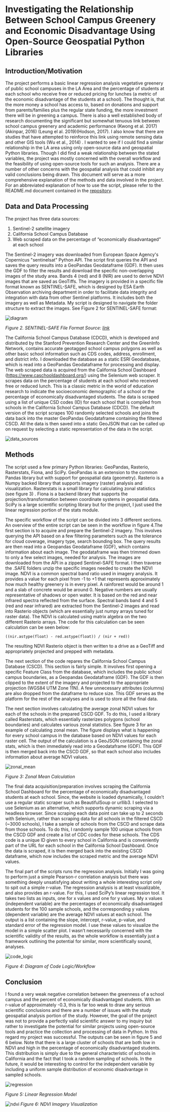 
# Investigating the Relationship Between School Campus Greenery and Economic Disadvantage Using Open-Source Geospatial Python Libraries

## Introduction/Motivation

The project performs a basic linear regression analysis vegetative greenery of public school campuses in the LA Area and the percentage of students at each school who receive free or reduced pricing for lunches (a metric of the economic disadvantage of the students at a school). The thought is, that the more money a school has access to, based on donations and support from parents/families plus the regular state funding, the more investment there will be in greening a campus. There is also a well established body of research documenting the significant but somewhat tenuous link between school campus greenery and academic performance (Kwong et al. 2017) (Akinpar, 2016) (Leung el al. 2019)(Hodson, 2017). I also know that there are studies that have attempted to reinforce this link using remote sensing data and other GIS tools (Wu et al., 2014) . I wanted to see if I could find a similar relationship in the LA area using only open-source data and geospatial Python libraries. Though I did find a weak relationship between the stated variables, the project was mostly concerned with the overall workflow and the feasibility of using open-source tools for such an analysis. There are a number of other concerns with the geospatial analysis that could inhibit any valid conclusions being drawn. This document will serve as a more comprehensive explanation of the methods and data involved in the project. For an abbreviated explanation of how to use the script, please refer to the README.md document contained in the [repository](https://github.com/areeseb/GreenSchools). 

## Data and Data Processing

The project has three data sources:

1. Sentinel-2 satellite imagery
2. California School Campus Database
3. Web scraped data on the percentage of “economically disadvantaged” at each school

The Sentinel-2 imagery was downloaded from European Space Agency's Copernicus "sentinelsat" Python API. The script first queries the API and saves the query results into a GeoPandas Geodataframe (GDF). It then uses the GDF to filter the results and download the specific non-overlapping images of the study area. Bands 4 (red) and 8 (NIR) are used to derive NDVI images that are saved as GeoTiffs. The imagery is provided in a specific file format known as SENTINEL-SAFE, which is designed by ESA Earth Observation archiving department in order to facilitate data integrity and integration with data from other Sentinel platforms. It includes both the imagery as well as Metadata. My script is designed to navigate the folder structure to extract the images. See Figure 2 for SENTINEL-SAFE format:

![diagram](../images/sentinel_SAFE.png)

_Figure 2. SENTINEL-SAFE File Format Source: [link](https://sentinel.esa.int/web/sentinel/user-guides/sentinel-2-msi/data-formats)_


The California School Campus Database (CDCD), which is developed and distributed by the Stanford Prevention Research Center and the GreenInfo Network, contains accurate geotagged school campus polygons as well as other basic school information such as CDS codes, address, enrollment, and district info. I downloaded the database as a static ESRI Geodatabase, which is read into a GeoPandas Geodataframe for processing and display. 
The web scraped data is acquired from the California School Dashboard (https://www.caschooldashboard.org/) using the Selenium web scraper. It scrapes data on the percentage of students at each school who received free or reduced lunch. This is a classic metric in the world of education research to indicate the socioeconomic demographic of a school or the percentage of economically disadvantaged students. The data is scraped using a list of unique CSD codes (ID) for each school that is compiled from schools in the California School Campus Database (CDCD). The default version of the script scrapes 100 randomly selected schools and joins the data back into the master GeoPandas Geodataframe containing the filtered CSCD. All the data is then saved into a static GeoJSON that can be called up on request by selecting a static representation of the data in the script. 

![data_sources](../images/greenschools_data_sources.png)

## Methods

The script used a few primary Python libraries: GeoPandas, Rasterio, Rasterstats, Fiona, and SciPy. GeoPandas is an extension to the common Pandas library but with support for geospatial data (geometry). Rasterio is a Numpy backed library that supports imagery (raster) analysis and visualization. Rasterstats is a small library for calculating zonal statistics (see figure 3) .  Fiona is a backend library that supports the projection/transformation between coordinate systems in geospatial data. SciPy is a large scientific scripting library but for the project, I just used the linear regression portion of the stats module. 

The specific workflow of the script can be divided into 3 different sections. An overview of the entire script can be seen in the workflow in figure 4.The first section is to acquire and prepare the Sentinel-2 imagery. This involves querying the API based on a few filtering parameters such as the tolerance for cloud coverage, imagery type, search bounding box. The query results are then read into a Geopandas Geodataframe (GDF), which contains information about each image. The geodataframe was then trimmed down to only a few select images, needed for analysis. The images are downloaded from the API in a zipped Sentinel-SAFE format. I then traverse the .SAFE folders unzip the specific images needed to create the NDVI image. NDVI is a common spectral band ratio used in imagery analysis. It provides a value for each pixel from -1 to +1 that represents approximately how much healthy greenery is in every pixel. A rainforest would be around 1 and a slab of concrete would be around 0. Negative numbers are usually representative of shadows or open water. It is based on the red and near infrared spectra reflected from the surface. Spectral bands band 4 and 5 (red and near infrared) are extracted from the Sentinel-2 images and read into Rasterio objects (which are essentially just numpy arrays tuned for raster data). The NDVI is calculated using matrix algebra on the two different Rasterio arrays. The code for this calculation can be seen calculation can be seen below:

    ((nir.astype(float) - red.astype(float)) / (nir + red))

The resulting NDVI Rasterio object is then written to a drive as a GeoTiff and appropriately projected and prepped with metadata. 

The next section of the code repares the California School Campus Database (CSCD). This section is fairly simple. It involves first opening a specific Feature Class from the database, which includes the public school campus boundaries, as a Geopandas Geodataframe  (GDF). The GDF is then clipped to the extent of the imagery and projected to the appropriate projection (WGS84 UTM Zone 11N). A few unnecessary attributes (columns) are also dropped from the dataframe to reduce size. This GDF serves as the platform for the rest of the analyses and is used to store all the final data. 

The next section involves calculating the average zonal NDVI values for each of the schools in the prepared CSCD GDF. To do this, I used a library called Rasterstats, which essentially rasterizes polygons (school boundaries) and calculates various zonal statistics. See figure 3 for an example of calculating zonal mean. The figure displays what is happening for every school campus in the database based on NDVI values for each raster cell. The output of the calculation is a GeoJSON containing the zonal stats, which is then immediately read into a Geodataframe (GDF). This GDF is then merged back into the CSCD GDF, so that each school also includes information about average NDVI values. 

![zonal_mean](../images/zonal_mean.png)

_Figure 3: Zonal Mean Calculation_

The final data acquisition/preparation involves scraping the California School Dashboard for the percentage of economically disadvantaged students at each school. Since, the website is loaded dynamically, I couldn’t use a regular static scraper such as BeautifulSoup or urllib3. I selected to use Selenium as an alternative, which supports dynamic scraping via a headless browser. Since scraping each data point can take up to 2 seconds with Selenium, rather than scraping data for all schools in the filtered CSCD (~3000 schools), I take a sample of schools from the CSCD and scrape data from those schools. To do this, I randomly sample 100 unique schools from the CSCD GDF and create a list of CDC codes for these schools. The CDS code is a unique ID given to every school in California and is conveniently part of the URL for each school in the California School Dashboard. Once the data is scraped, it is then merged back into the existing CSCD dataframe, which now includes the scraped metric and the average NDVI values. 

The final part of the scripts runs the regression analysis. Initially I was going to perform just a simple Pearson-r correlation analysis but there was something deeply unsatisfying about writing a whole interesting script only to spit out a simple r-value. The regression analysis is at least visualizable, and also provides an r-value. For this, I used SciPy’s linear regression tool. It takes two lists as inputs, one for x values and one for y values. My x values (independent variable) are the percentages of economically disadvantaged students for the 100 sample schools, and the corresponding y values (dependent variable) are the average NDVI values at each school. The output is a list containing the slope, intercept, r-value, p-value, and standard error of the regression model. I use these values to visualize the model in a simple scatter plot. I wasn’t necessarily concerned with the scientific validity of the results, as the whole workflow is essentially just a framework outlining the potential for similar, more scientifically sound, analyses.

![code_logic](../images/code_logic.png)

_Figure 4: Diagram of Code Logic/Workflow_

## Conclusion

I found a very weak negative correlation between the greenness of a school campus and the percent of economically disadvantaged students. With an r-value of  approximately -0.3, this is far too weak to draw any serious scientific conclusions and there are a number of issues with the study geospatial analysis portion of the study. However, the goal of the project was not to provide a perfectly valid scientific answer to my inquiry but rather to investigate the potential for similar projects using open-source tools and practice the collection and processing of data in Python. In this regard my project was successful. The outputs can be seen in figure 5 and 6 below. Note that there is a large cluster of schools that are both low in NDVI and high in the percentage of economically disadvantaged students. This distribution is simply due to the general characteristic of schools in California and the fact that I took a random sampling of schools. In the future, it would be interesting to control for the independent variable by including a uniform sample distribution of economic disadvantage in sampled schools. 

![regression](../images/regression.png)

_Figure 5: Linear Regression Model_

![ndvi](../images/ndvi.png)
_Figure 6: NDVI Imagery Visualization_






